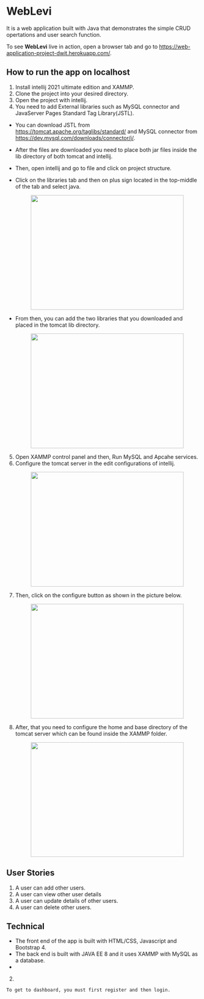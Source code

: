 # WebLevi
  It is a web application built with Java that demonstrates the simple CRUD opertations and user search function. 
  

  To see **WebLevi** live in action, open a browser tab and go to  https://web-application-project-dwit.herokuapp.com/. 
  


## How to run the app on localhost
   
   1. Install intellij 2021 ultimate edition and XAMMP.  
   2. Clone the project into your desired directory.
   3. Open the project with intellij.
   4. You need to add External libraries such as MySQL connector and JavaServer Pages Standard Tag Library(JSTL).
   * You can download JSTL from https://tomcat.apache.org/taglibs/standard/ and MySQL connector from https://dev.mysql.com/downloads/connector/j/.
   * After the files are downloaded you need to place both jar files inside the lib directory of both tomcat and intellij.
   * Then, open intellij and go to file and click on project structure.
   * Click on the libraries tab and then on plus sign located in the top-middle of the tab and select java.
       <p align="center" width="100%">
         <img src="https://user-images.githubusercontent.com/41668152/161547728-29ca211d-676a-411d-ac39-ed50c0415be3.png" width="400" height="300">
       </p>
   
   * From then, you can add the two libraries that you downloaded and placed in the tomcat lib directory.   
        <p align="center" width="100%">
         <img src="https://user-images.githubusercontent.com/41668152/161548080-17863cbd-ec2e-4703-a55a-51b700341f82.png" width="400" height="300">
        </p>
   5. Open XAMMP control panel and then, Run MySQL and Apcahe services.
   6. Configure the tomcat server in the edit configurations of intellij.
      <p align="center" width="100%">
         <img src="https://user-images.githubusercontent.com/41668152/161539448-3fb71b67-0bba-4a7f-b0f3-7a56fff816a7.png" width="400" height="300">
       </p>
   7. Then, click on the configure button as shown in the picture below.
       <p align="center" width="100%">
         <img src="https://user-images.githubusercontent.com/41668152/161539767-d2cb65a4-eaee-4a0c-8231-e4fd83824a9c.png" width="400" height="300">
       </p>
   8. After, that you need to configure the home and base directory of the tomcat server which can be found inside the XAMMP folder.
      <p align="center" width="100%">
         <img src="https://user-images.githubusercontent.com/41668152/161540124-6d5846ab-043c-451e-ab8c-9ecc3aae25ee.png" width="400" height="300">
       </p>

## User Stories
   1. A user can add other users.
   2. A user can view other user details
   3. A user can update details of other users.
   4. A user can delete other users.
  
## Technical
   * The front end of the app is built with HTML/CSS, Javascript and Bootstrap 4.
   * The back end is built with JAVA EE 8 and it uses XAMMP with MySQL as a database. 
   * 
  
   2. 
    To get to dashboard, you must first register and then login.
  
